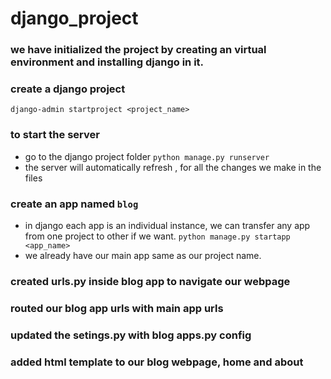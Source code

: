 # django_project

### we have initialized the project by creating an virtual environment and installing django in it.


### create a django project
```django-admin startproject <project_name>```

### to start the server
- go to the django project folder
```python manage.py runserver```
- the server will automatically refresh , for all the changes we make in the files

### create an app named `blog`
- in django each app is an individual instance, we can transfer any app from one project to other if we want.
```python manage.py startapp <app_name>```
- we already have our main app same as our project name.

### created urls.py inside blog app to navigate our webpage

### routed our blog app urls with main app urls

### updated the setings.py with blog apps.py config

### added html template to our blog webpage, home and about